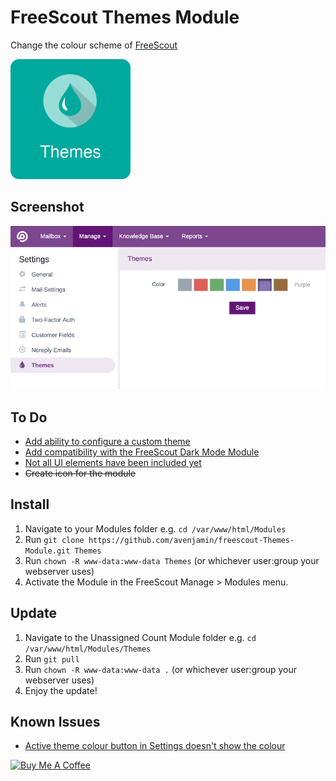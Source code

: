 # FreeScout Themes Module
Change the colour scheme of [FreeScout](https://github.com/freescout-helpdesk/freescout "FreeScout")

<img src="Public/img/freescout-themes-module-256x256.png" width="192" height="192" style="border-radius: 1em;" />

## Screenshot

![FreeScout Themes Settings](Public/img/FreeScout-Themes-Settings.png)
 
## To Do
* [Add ability to configure a custom theme](https://github.com/avenjamin/freescout-Themes-Module/issues/3)
* [Add compatibility with the FreeScout Dark Mode Module](https://github.com/avenjamin/freescout-Themes-Module/issues/4)
* [Not all UI elements have been included yet](https://github.com/avenjamin/freescout-Themes-Module/issues/5)
* ~~Create icon for the module~~

## Install
1. Navigate to your Modules folder e.g. `cd /var/www/html/Modules`
2. Run `git clone https://github.com/avenjamin/freescout-Themes-Module.git Themes`
3. Run `chown -R www-data:www-data Themes` (or whichever user:group your webserver uses)
4. Activate the Module in the FreeScout Manage > Modules menu.

## Update
1. Navigate to the Unassigned Count Module folder e.g. `cd /var/www/html/Modules/Themes`
2. Run `git pull`
3. Run `chown -R www-data:www-data .` (or whichever user:group your webserver uses)
4. Enjoy the update!

## Known Issues
* [Active theme colour button in Settings doesn't show the colour](https://github.com/avenjamin/freescout-Themes-Module/issues/6)

<a href="https://www.buymeacoffee.com/benperry" target="_blank"><img src="https://cdn.buymeacoffee.com/buttons/default-orange.png" alt="Buy Me A Coffee" height="41" width="174"></a>
